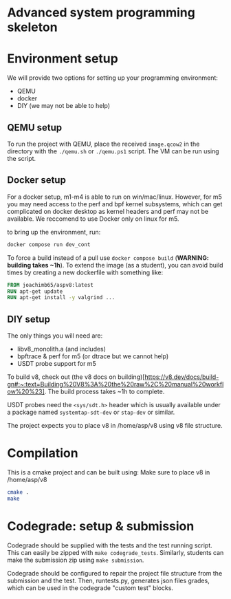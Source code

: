 # Advanced system programming skeleton

# Environment setup
We will provide two options for setting up your programming environment:
 * QEMU
 * docker
 * DIY (we may not be able to help)

## QEMU setup
To run the project with QEMU, place the received `image.qcow2` in the directory with the 
`./qemu.sh` or `./qemu.ps1` script. The VM can be run using the script.

## Docker setup
For a docker setup, m1-m4 is able to run on win/mac/linux. However, for m5
you may need access to the perf and bpf kernel subsystems, which can get complicated
on docker desktop as kernel headers and perf may not be
available. We reccomend to use Docker only on linux for m5.

to bring up the environment, run:
```bash
docker compose run dev_cont
```

To force a build instead of a pull use `docker compose build` (**WARNING: building takes ~1h**).
To extend the image (as a student), you can avoid build times by creating a new 
dockerfile with something like:

```Dockerfile
FROM joachimb65/aspv8:latest
RUN apt-get update
RUN apt-get install -y valgrind ...
```

## DIY setup
The only things you will need are:
* libv8_monolith.a (and includes)
* bpftrace & perf for m5 (or dtrace but we cannot help)
* USDT probe support for m5

To build v8, check out (the v8 docs on building)[https://v8.dev/docs/build-gn#:~:text=Building%20V8%3A%20the%20raw%2C%20manual%20workflow%20%23]. 
The build process takes ~1h to complete.

USDT probes need the `<sys/sdt.h>` header which is usually available under a package
named `systemtap-sdt-dev` or `stap-dev` or similar. 

The project expects you to place v8 in /home/asp/v8 using v8 file structure.

# Compilation
This is a cmake project and can be built using:
Make sure to place v8 in /home/asp/v8
```bash
cmake .
make
```

# Codegrade: setup & submission
Codegrade should be supplied with the tests and the test running script. This
can easily be zipped with `make codegrade_tests`. Similarly, students can make the
submission zip using `make submission`.

Codegrade should be configured to repair the project file structure from the submission
and the test. Then, runtests.py, generates json files grades, which can be used
in the codegrade "custom test" blocks.